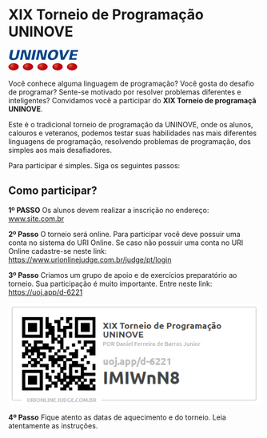 # **XIX Torneio de Programação UNINOVE**
![UNINOVE](https://github.com/uninove-informatica/torneio-de-programacao-uninove/blob/master/uninove.png)

Você conhece alguma linguagem de programação? Você gosta do desafio de programar? Sente-se motivado por resolver problemas diferentes e inteligentes? 
Convidamos você a participar do **XIX Torneio de programaçã UNINOVE**.

Este é o tradicional torneio de programação da UNINOVE, onde os alunos, calouros e veteranos, podemos testar suas habilidades nas mais diferentes linguagens de programação, resolvendo problemas  de programação, dos simples aos mais desafiadores.

Para participar é simples. Siga os seguintes passos:



## Como participar?

**1º PASSO**
Os alunos devem realizar a inscrição no endereço: www.site.com.br

**2º Passo**
O torneio será online. 
Para participar você deve possuir uma conta no sistema do URI Online.
Se caso não possuir uma conta no URI Online cadastre-se neste link: https://www.urionlinejudge.com.br/judge/pt/login

**3º Passo**
Criamos um grupo de apoio e de exercícios preparatório ao torneio.
Sua participação é muito importante.
Entre neste link: https://uoj.app/d-6221

![Grupo de apoio](https://github.com/uninove-informatica/torneio-de-programacao-uninove/blob/master/inscricao_XIX_Torneio.PNG)

**4º Passo**
Fique atento as datas de aquecimento e do torneio. Leia atentamente as instruções.
